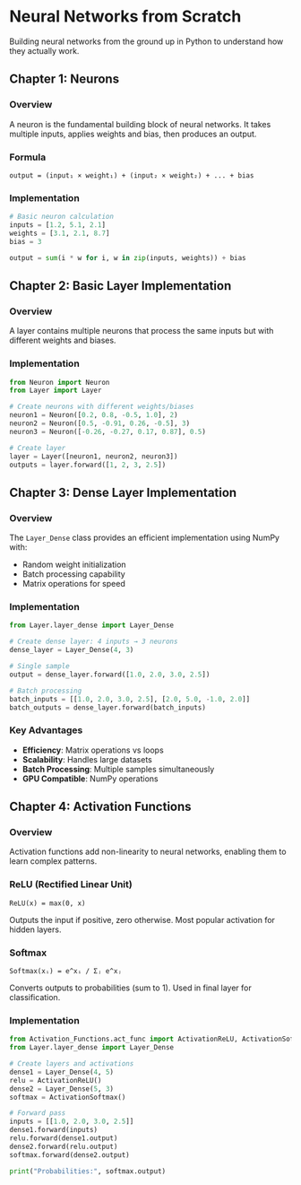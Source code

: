# Neural Networks from Scratch

Building neural networks from the ground up in Python to understand how they actually work.

## Chapter 1: Neurons

### Overview
A neuron is the fundamental building block of neural networks. It takes multiple inputs, applies weights and bias, then produces an output.

### Formula
```
output = (input₁ × weight₁) + (input₂ × weight₂) + ... + bias
```

### Implementation
```python
# Basic neuron calculation
inputs = [1.2, 5.1, 2.1]
weights = [3.1, 2.1, 8.7]
bias = 3

output = sum(i * w for i, w in zip(inputs, weights)) + bias
```

## Chapter 2: Basic Layer Implementation

### Overview
A layer contains multiple neurons that process the same inputs but with different weights and biases.

### Implementation
```python
from Neuron import Neuron
from Layer import Layer

# Create neurons with different weights/biases
neuron1 = Neuron([0.2, 0.8, -0.5, 1.0], 2)
neuron2 = Neuron([0.5, -0.91, 0.26, -0.5], 3)
neuron3 = Neuron([-0.26, -0.27, 0.17, 0.87], 0.5)

# Create layer
layer = Layer([neuron1, neuron2, neuron3])
outputs = layer.forward([1, 2, 3, 2.5])
```

## Chapter 3: Dense Layer Implementation

### Overview
The `Layer_Dense` class provides an efficient implementation using NumPy with:
- Random weight initialization
- Batch processing capability
- Matrix operations for speed

### Implementation
```python
from Layer.layer_dense import Layer_Dense

# Create dense layer: 4 inputs → 3 neurons
dense_layer = Layer_Dense(4, 3)

# Single sample
output = dense_layer.forward([1.0, 2.0, 3.0, 2.5])

# Batch processing
batch_inputs = [[1.0, 2.0, 3.0, 2.5], [2.0, 5.0, -1.0, 2.0]]
batch_outputs = dense_layer.forward(batch_inputs)
```

### Key Advantages
- **Efficiency**: Matrix operations vs loops
- **Scalability**: Handles large datasets
- **Batch Processing**: Multiple samples simultaneously
- **GPU Compatible**: NumPy operations

## Chapter 4: Activation Functions

### Overview
Activation functions add non-linearity to neural networks, enabling them to learn complex patterns.

### ReLU (Rectified Linear Unit)
```
ReLU(x) = max(0, x)
```
Outputs the input if positive, zero otherwise. Most popular activation for hidden layers.

### Softmax
```
Softmax(xᵢ) = e^xᵢ / Σⱼ e^xⱼ
```
Converts outputs to probabilities (sum to 1). Used in final layer for classification.

### Implementation
```python
from Activation_Functions.act_func import ActivationReLU, ActivationSoftmax
from Layer.layer_dense import Layer_Dense

# Create layers and activations
dense1 = Layer_Dense(4, 5)
relu = ActivationReLU()
dense2 = Layer_Dense(5, 3)
softmax = ActivationSoftmax()

# Forward pass
inputs = [[1.0, 2.0, 3.0, 2.5]]
dense1.forward(inputs)
relu.forward(dense1.output)
dense2.forward(relu.output)
softmax.forward(dense2.output)

print("Probabilities:", softmax.output)
```
